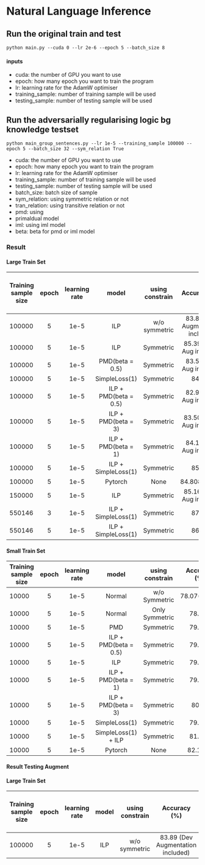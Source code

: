 # Natural Language Inference
## Run the original train and test

```
python main.py --cuda 0 --lr 2e-6 --epoch 5 --batch_size 8
```

#### inputs

- cuda: the number of GPU you want to use
- epoch: how many epoch you want to train the program
- lr: learning rate for the AdamW optimiser
- training_sample: number of training sample will be used
- testing_sample: number of testing sample will be used

## Run the adversarially regularising logic bg knowledge testset

```
python main_group_sentences.py --lr 1e-5 --training_sample 100000 --epoch 5 --batch_size 32 --sym_relation True
```
- cuda: the number of GPU you want to use
- epoch: how many epoch you want to train the program
- lr: learning rate for the AdamW optimiser
- training_sample: number of training sample will be used
- testing_sample: number of testing sample will be used
- batch_size: batch size of sample
- sym_relation: using symmetric relation or not
- tran_relation: using transitive relation or not
- pmd: using 
- primaldual model
- iml: using iml model
- beta: beta for pmd or iml model

### Result  
#### Large Train Set  
Training sample size | epoch | learning rate | model | using constrain | Accuracy (%) | Accuracy on Augmented test only (%)
--- | :---: | :---: | :---: | :---: | :---: | ---:
100000 | 5 | 1e-5 | ILP | w/o symmetric | 83.89 (Dev Augmentation included) | Not Test 
100000 | 5 | 1e-5 | ILP | Symmetric | 85.392 (Dev Aug included) | Not Test
100000 | 5 | 1e-5 | PMD(beta = 0.5) | Symmetric | 83.57 (Dev Aug included) | 67.600
100000 | 5 | 1e-5 | SimpleLoss(1) | Symmetric | 84.058 | 67.900
100000 | 5 | 1e-5 | ILP + PMD(beta = 0.5) | Symmetric | 82.99 (Dev Aug included) | Not Test
100000 | 5 | 1e-5 | ILP + PMD(beta = 3) | Symmetric | 83.508 (Dev Aug included) | Not Test
100000 | 5 | 1e-5 | ILP + PMD(beta = 1) | Symmetric | 84.12 (Dev Aug included) | 73.800
100000 | 5 | 1e-5 | ILP + SimpleLoss(1) | Symmetric | 85.650 | 76.800
100000 | 5 | 1e-5 | Pytorch | None | 84.808(88.16) | 68.05
150000 | 5 | 1e-5 | ILP | Symmetric | 85.167 (Dev Aug included) | Not Test
550146 | 3 | 1e-5 | ILP + SimpleLoss(1) | Symmetric | 87.575 | 81.750
550146 | 5 | 1e-5 | ILP + SimpleLoss(1) | Symmetric | 86.367 | 72.650


#### Small Train Set  

Training sample size | epoch | learning rate | model | using constrain | Accuracy (%) | Accuracy on Augmented test only (%)
--- | :---: | :---: | :---: | :---: | :---: | ---:  
10000  | 5 | 1e-5 | Normal | w/o Symmetric | 78.07(80.17) | 57.200(61.000)
10000  | 5 | 1e-5 | Normal | Only Symmetric | 78.280 | 60.600
10000  | 5 | 1e-5 | PMD | Symmetric | 79.290 | 60.300
10000  | 5 | 1e-5 | ILP + PMD(beta = 0.5) | Symmetric | 79.392 | 60.400
10000  | 5 | 1e-5 | ILP | Symmetric | 79.510 | 62.700
10000  | 5 | 1e-5 | ILP + PMD(beta = 1) | Symmetric | 79.783 | 65.550
10000  | 5 | 1e-5 | ILP + PMD(beta = 3) | Symmetric | 80.99 | 64.100
10000  | 5 | 1e-5 | SimpleLoss(1) | Symmetric | 79.583 | 59.250
10000  | 5 | 1e-5 | SimpleLoss(1) + ILP | Symmetric | 81.933 | 70.150
10000  | 5 | 1e-5 | Pytorch | None | 82.1083 | 65.0503


#### Result Testing Augment
#### Large Train Set
Training sample size | epoch | learning rate | model | using constrain | Accuracy (%) | Accuracy on Augmented test only (%)
--- | :---: | :---: | :---: | :---: | :---: | ---:
100000 | 5 | 1e-5 | ILP | w/o symmetric | 83.89 (Dev Augmentation included) | Not Test 

